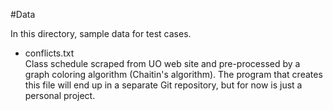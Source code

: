 #Data

In this directory, sample data for test cases.

* conflicts.txt  
  Class schedule scraped from UO web site and pre-processed by a graph coloring algorithm (Chaitin's algorithm).  The program that creates this file will end up in a separate Git repository, but for now is just a personal project. 

